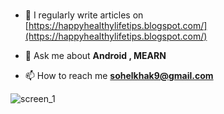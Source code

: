 #

- 📝 I regularly write articles on [https://happyhealthylifetips.blogspot.com/](https://happyhealthylifetips.blogspot.com/)

- 💬 Ask me about **Android , MEARN**

- 📫 How to reach me **sohelkhak9@gmail.com**
<size hight="100">

![screen_1](https://user-images.githubusercontent.com/111686657/194098136-876f0755-3c00-4894-80af-d9bdf05417ce.png)
<size/>
